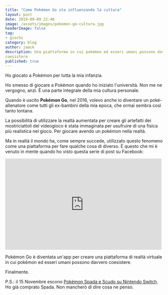 ```yaml
---
title: "Come Pokémon Go sta influenzando la cultura"
layout: post
date: 2019-09-09 22:40
image: /assets/images/pokemon-go-cultura.jpg
headerImage: false
tag:
- giochi
category: blog
author: jaack
description: Una piattaforma in cui pokémon ed esseri umani possono davvero
coesistere
published: true
---
```

Ho giocato a Pokémon per tutta la mia infanzia.

Ho smesso di giocare a Pokémon quando ho iniziato l'università.
Non me ne vergogno, anzi. È una parte integrale della mia cultura personale.

Quando è uscito **Pokémon Go**, nel 2016, volevo anche io diventare un poké-allenatore
come tutti gli ex-bambini della mia epoca, che ormai sembra così tanto lontana.

La possibilità di utilizzare la realtà aumentata per creare gli artefatti dei mostriciattoli
del videogioco è stata immaginata per usufruire di una fisica più realistica nel gioco.
Per giocare avendo un pokémon nella realtà.

Ma in realtà il mondo ha, come sempre succede, utilizzato questo fenomeno come
una piattaforma per fare qualche cosa di diverso. È questo che mi è venuto in
mente quando ho visto questa serie di post su Facebook:

<iframe src="https://www.facebook.com/plugins/post.php?href=https%3A%2F%2Fwww.facebook.com%2FEeveeProject%2Fphotos%2Fa.773326276090325%2F2438290096260593%2F%3Ftype%3D3&width=500" width="500" height="291" style="border:none;overflow:hidden" scrolling="no" frameborder="0" allowTransparency="true" allow="encrypted-media"></iframe>

Pokémon Go è diventata un'app per creare una piattaforma di realtà virtuale in
cui pokémon ed esseri umani possono davvero coesistere.

Finalmente.

P.S.: il 15 Novembre escono [Pokémon Spada e Scudo su Nintendo Switch](https://amzn.to/31aWgQK). Ho già comprato Spada. Non mancherò di dire cosa ne penso.
